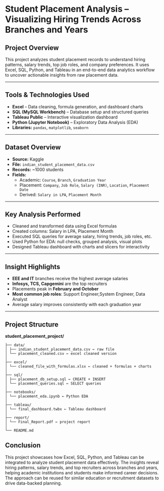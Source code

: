# Student Placement Analysis – Visualizing Hiring Trends Across Branches and Years

## Project Overview
This project analyzes student placement records to understand hiring patterns, salary trends, top job roles, and company preferences. It uses Excel, SQL, Python, and Tableau in an end-to-end data analytics workflow to uncover actionable insights from raw placement data.

---

## Tools & Technologies Used
- **Excel** – Data cleaning, formula generation, and dashboard charts
- **SQL (MySQL Workbench)** – Database setup and structured queries
- **Tableau Public** – Interactive visualization dashboard
- **Python (Jupyter Notebook)** – Exploratory Data Analysis (EDA)
- **Libraries:** `pandas`, `matplotlib`, `seaborn`

---

## Dataset Overview
- **Source:** Kaggle
- **File:** `indian_student_placement_data.csv`
- **Records:** ~1000 students
- **Fields:**
  - Academic: `Course`, `Branch`, `Graduation Year`
  - Placement: `Company`, `Job Role`, `Salary (INR)`, `Location`, `Placement Date`
  - Derived: `Salary in LPA`, `Placement Month`

---

## Key Analysis Performed
- Cleaned and transformed data using Excel formulas
- Created columns: Salary in LPA, Placement Month
- Executed SQL queries for average salary, hiring trends, job roles, etc.
- Used Python for EDA: null checks, grouped analysis, visual plots
- Designed Tableau dashboard with charts and slicers for interactivity

---

## Insight Highlights
- **EEE and IT** branches receive the highest average salaries
- **Infosys, TCS, Capgemini** are the top recruiters
- Placements peak in **February and October**
- **Most common job roles**: Support Engineer,System Engineer, Data Analyst
- Average salary improves consistently with each graduation year

---

## Project Structure
**student_placement_project/**
```
├── data/
│ ├── indian_student_placement_data.csv ← raw file
│ └── placement_cleaned.csv ← excel cleaned version
│
├── excel/
│ └── cleaned_file_with_formulas.xlsx ← cleaned + formulas + charts
│
├── sql/
│ ├── placement_db_setup.sql ← CREATE + INSERT
│ └── placement_queries.sql ← SELECT queries
│
├── notebooks/
│ └── placement_eda.ipynb ← Python EDA
│
├── tableau/
│ └── final_dashboard.twbx ← Tableau dashboard
│
├── report/
│ └── Final_Report.pdf ← project report
│
└── README.md
```
## Conclusion
This project showcases how Excel, SQL, Python, and Tableau can be integrated to analyze student placement data effectively. The insights reveal hiring patterns, salary trends, and top recruiters across branches and years, helping academic institutions and students make informed career decisions. The approach can be reused for similar education or recruitment datasets to drive data-backed planning.
